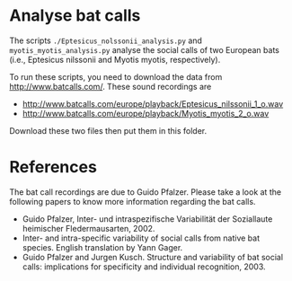 # Analyse bat calls

The scripts `./Eptesicus_nolssonii_analysis.py` and `myotis_myotis_analysis.py` analyse the social calls of two European
bats (i.e., Eptesicus nilssonii and Myotis myotis, respectively).

To run these scripts, you need to download the data from http://www.batcalls.com/. These sound recordings are

- http://www.batcalls.com/europe/playback/Eptesicus_nilssonii_1_o.wav
- http://www.batcalls.com/europe/playback/Myotis_myotis_2_o.wav

Download these two files then put them in this folder.

# References

The bat call recordings are due to Guido Pfalzer. Please take a look at the following papers to know more information 
regarding the bat calls.

- Guido Pfalzer, Inter- und intraspezifische Variabilität der Soziallaute heimischer Fledermausarten, 2002.
- Inter- and intra-specific variability of social calls from native bat species. English translation by Yann Gager.
- Guido Pfalzer and Jurgen Kusch. Structure and variability of bat social calls: implications for specificity and
individual recognition, 2003.
